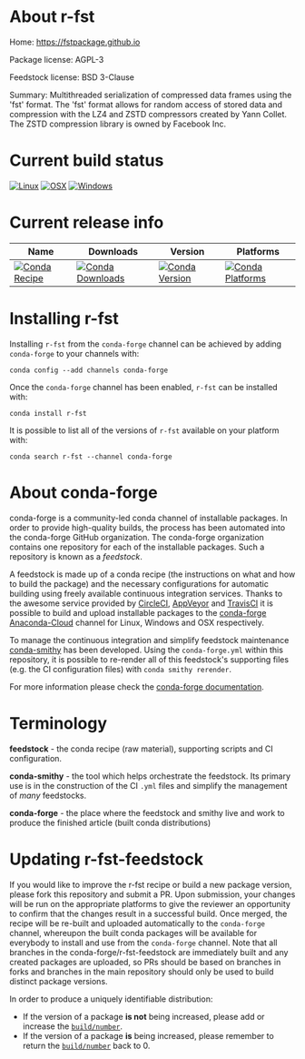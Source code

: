 About r-fst
===========

Home: https://fstpackage.github.io

Package license: AGPL-3

Feedstock license: BSD 3-Clause

Summary: Multithreaded serialization of compressed data frames using the 'fst' format. The 'fst' format allows for random access of stored data and compression with the LZ4 and ZSTD compressors created by Yann Collet. The ZSTD compression library is owned by Facebook Inc.



Current build status
====================

[![Linux](https://img.shields.io/circleci/project/github/conda-forge/r-fst-feedstock/master.svg?label=Linux)](https://circleci.com/gh/conda-forge/r-fst-feedstock)
[![OSX](https://img.shields.io/travis/conda-forge/r-fst-feedstock/master.svg?label=macOS)](https://travis-ci.org/conda-forge/r-fst-feedstock)
[![Windows](https://img.shields.io/appveyor/ci/conda-forge/r-fst-feedstock/master.svg?label=Windows)](https://ci.appveyor.com/project/conda-forge/r-fst-feedstock/branch/master)

Current release info
====================

| Name | Downloads | Version | Platforms |
| --- | --- | --- | --- |
| [![Conda Recipe](https://img.shields.io/badge/recipe-r--fst-green.svg)](https://anaconda.org/conda-forge/r-fst) | [![Conda Downloads](https://img.shields.io/conda/dn/conda-forge/r-fst.svg)](https://anaconda.org/conda-forge/r-fst) | [![Conda Version](https://img.shields.io/conda/vn/conda-forge/r-fst.svg)](https://anaconda.org/conda-forge/r-fst) | [![Conda Platforms](https://img.shields.io/conda/pn/conda-forge/r-fst.svg)](https://anaconda.org/conda-forge/r-fst) |

Installing r-fst
================

Installing `r-fst` from the `conda-forge` channel can be achieved by adding `conda-forge` to your channels with:

```
conda config --add channels conda-forge
```

Once the `conda-forge` channel has been enabled, `r-fst` can be installed with:

```
conda install r-fst
```

It is possible to list all of the versions of `r-fst` available on your platform with:

```
conda search r-fst --channel conda-forge
```


About conda-forge
=================

conda-forge is a community-led conda channel of installable packages.
In order to provide high-quality builds, the process has been automated into the
conda-forge GitHub organization. The conda-forge organization contains one repository
for each of the installable packages. Such a repository is known as a *feedstock*.

A feedstock is made up of a conda recipe (the instructions on what and how to build
the package) and the necessary configurations for automatic building using freely
available continuous integration services. Thanks to the awesome service provided by
[CircleCI](https://circleci.com/), [AppVeyor](https://www.appveyor.com/)
and [TravisCI](https://travis-ci.org/) it is possible to build and upload installable
packages to the [conda-forge](https://anaconda.org/conda-forge)
[Anaconda-Cloud](https://anaconda.org/) channel for Linux, Windows and OSX respectively.

To manage the continuous integration and simplify feedstock maintenance
[conda-smithy](https://github.com/conda-forge/conda-smithy) has been developed.
Using the ``conda-forge.yml`` within this repository, it is possible to re-render all of
this feedstock's supporting files (e.g. the CI configuration files) with ``conda smithy rerender``.

For more information please check the [conda-forge documentation](https://conda-forge.org/docs/).

Terminology
===========

**feedstock** - the conda recipe (raw material), supporting scripts and CI configuration.

**conda-smithy** - the tool which helps orchestrate the feedstock.
                   Its primary use is in the construction of the CI ``.yml`` files
                   and simplify the management of *many* feedstocks.

**conda-forge** - the place where the feedstock and smithy live and work to
                  produce the finished article (built conda distributions)


Updating r-fst-feedstock
========================

If you would like to improve the r-fst recipe or build a new
package version, please fork this repository and submit a PR. Upon submission,
your changes will be run on the appropriate platforms to give the reviewer an
opportunity to confirm that the changes result in a successful build. Once
merged, the recipe will be re-built and uploaded automatically to the
`conda-forge` channel, whereupon the built conda packages will be available for
everybody to install and use from the `conda-forge` channel.
Note that all branches in the conda-forge/r-fst-feedstock are
immediately built and any created packages are uploaded, so PRs should be based
on branches in forks and branches in the main repository should only be used to
build distinct package versions.

In order to produce a uniquely identifiable distribution:
 * If the version of a package **is not** being increased, please add or increase
   the [``build/number``](https://conda.io/docs/user-guide/tasks/build-packages/define-metadata.html#build-number-and-string).
 * If the version of a package **is** being increased, please remember to return
   the [``build/number``](https://conda.io/docs/user-guide/tasks/build-packages/define-metadata.html#build-number-and-string)
   back to 0.
